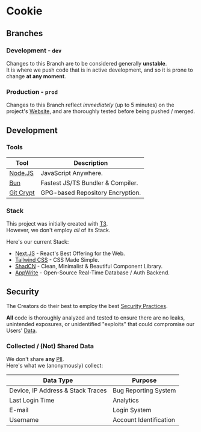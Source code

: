 # Cookie


## Branches

### Development - `dev`

Changes to this Branch are to be considered generally **unstable**.<br>
It is where we push code that is in active development, and so it is prone to change **at any moment**.

### Production - `prod`

Changes to this Branch reflect *immediately* (up to 5 minutes) on the project's [Website](https://cookie.overclock.pt), and are thoroughly tested before being pushed / merged.

## Development

### Tools

| Tool        | Description                           |
|-------------|---------------------------------------|
| [Node.JS](https://nodejs.org)      | JavaScript Anywhere.                        |
| [Bun](https://bun.sh)              | Fastest JS/TS Bundler & Compiler.           |
| [Git Crypt](https://github.com/AGWA/git-crypt) | GPG-based Repository Encryption.            |

### Stack

This project was initially created with [T3](https://create.t3.gg).<br>
However, we don't employ *all* of its Stack.

Here's our current Stack:
- [Next.JS](https://nextjs.org) - React's Best Offering for the Web.
- [Tailwind CSS](https://tailwindcss.com) - CSS Made Simple.
- [ShadCN](https://ui.shadcn.com/) - Clean, Minimalist & Beautiful Component Library.
- [AppWrite](https://appwrite.io/) - Open-Source Real-Time Database / Auth Backend.

## Security

The Creators do their best to employ the best [Security Practices](https://owasp.org/www-project-secure-coding-practices-quick-reference-guide/stable-en/01-introduction/05-introduction).

**All** code is thoroughly analyzed and tested to ensure there are no leaks, unintended exposures, or unidentified "exploits" that could compromise our Users' [Data](#collected--not-shared-data).

### Collected / (Not) Shared Data

We don't share **any** [PII](https://www.security.org/identity-theft/what-is-pii/).<br>
Here's what we (anonymously) collect:

| Data Type   | Purpose                      |
|-------------|-----------------------------|
| Device, IP Address & Stack Traces | Bug Reporting System |
| Last Login Time | Analytics               |
| E-mail      | Login System            |
| Username    | Account Identification  |